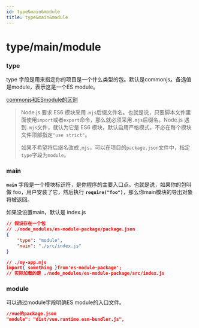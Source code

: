 ```yaml
---
id: type&main&module
title: type&main&module
---
```


# type/main/module

### type

type 字段是用来指定你的项目是一个什么类型的包。默认是commonjs。备选值是module，表示这是一个ES module。

[commonjs和ESmodule的区别](https://es6.ruanyifeng.com/#docs/module-loader#ES6-%E6%A8%A1%E5%9D%97%E4%B8%8E-CommonJS-%E6%A8%A1%E5%9D%97%E7%9A%84%E5%B7%AE%E5%BC%82)

> Node.js 要求 ES6 模块采用`.mjs`后缀文件名。也就是说，只要脚本文件里面使用`import`或者`export`命令，那么就必须采用`.mjs`后缀名。Node.js 遇到`.mjs`文件，就认为它是 ES6 模块，默认启用严格模式，不必在每个模块文件顶部指定`"use strict"`。
> 
> 
> 如果不希望将后缀名改成`.mjs`，可以在项目的`package.json`文件中，指定`type`字段为`module`。
> 

### main

**`main`** 字段是一个模块标识符，是你程序的主要入口点。也就是说，如果你的包叫做 foo，用户安装了它，然后执行 **`require("foo")`**，那么你main模块的导出对象将被返回。

如果没设置main，默认是 index.js

```json
// 假设存在一个包
// ./node_modules/es-module-package/package.json
{
	"type": "module",
	"main": "./src/index.js"
}

// ./my-app.mjs
import{ something }from'es-module-package';
// 实际加载的是 ./node_modules/es-module-package/src/index.js
```

### module

可以通过module字段明确ES module的入口文件。

```json
//vue的package.json 
"module": "dist/vue.runtime.esm-bundler.js",
```